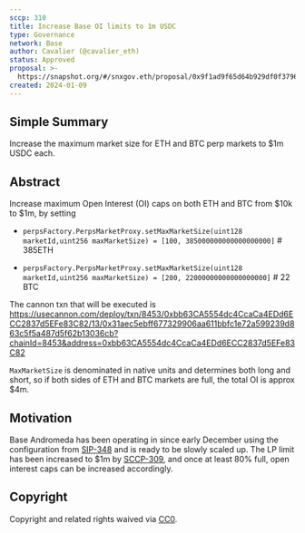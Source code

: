 ```yaml
---
sccp: 310
title: Increase Base OI limits to 1m USDC
type: Governance
network: Base
author: Cavalier (@cavalier_eth)
status: Approved
proposal: >-
  https://snapshot.org/#/snxgov.eth/proposal/0x9f1ad9f65d64b929df0f379670c30dc1c65f633181d404a26a5028889a8ae77a
created: 2024-01-09
---
```


<!--You can leave these HTML comments in your merged SCCP and delete the visible duplicate text guides, they will not appear and may be helpful to refer to if you edit it again. This is the suggested template for new SCCPs. Note that an SCCP number will be assigned by an editor. When opening a pull request to submit your SCCP, please use an abbreviated title in the filename, `sccp-draft_title_abbrev.md`. The title should be 44 characters or less.-->

## Simple Summary

<!--"If you can't explain it simply, you don't understand it well enough." Provide a simplified and layman-accessible explanation of the SCCP.-->

Increase the maximum market size for ETH and BTC perp markets to $1m USDC each.

## Abstract

<!--A short (~200 word) description of the variable change proposed.-->
Increase maximum Open Interest (OI) caps on both ETH and BTC from $10k to $1m, by setting

- `perpsFactory.PerpsMarketProxy.setMaxMarketSize(uint128 marketId,uint256 maxMarketSize) = [100, 385000000000000000000]` # 385ETH

- `perpsFactory.PerpsMarketProxy.setMaxMarketSize(uint128 marketId,uint256 maxMarketSize) = [200, 22000000000000000000]` # 22 BTC


The cannon txn that will be executed is https://usecannon.com/deploy/txn/8453/0xbb63CA5554dc4CcaCa4EDd6ECC2837d5EFe83C82/13/0x31aec5ebff677329906aa611bbfc1e72a599239d863c5f5a487d5f62b13036cb?chainId=8453&address=0xbb63CA5554dc4CcaCa4EDd6ECC2837d5EFe83C82

`MaxMarketSize` is denominated in native units and determines both long and short, so if both sides of ETH and BTC markets are full, the total OI is approx $4m. 

## Motivation

<!--The motivation is critical for SCCPs that want to update variables within Synthetix. It should clearly explain why the existing variable is not incentive aligned. SCCP submissions without sufficient motivation may be rejected outright.-->

Base Andromeda has been operating in since early December using the configuration from [SIP-348](https://sips.synthetix.io/sips/sip-348/) and is ready to be slowly scaled up. The LP limit has been increased to $1m by [SCCP-309](https://sips.synthetix.io/sccp/sccp-309/), and once at least 80% full, open interest caps can be increased accordingly.


## Copyright

Copyright and related rights waived via [CC0](https://creativecommons.org/publicdomain/zero/1.0/).
